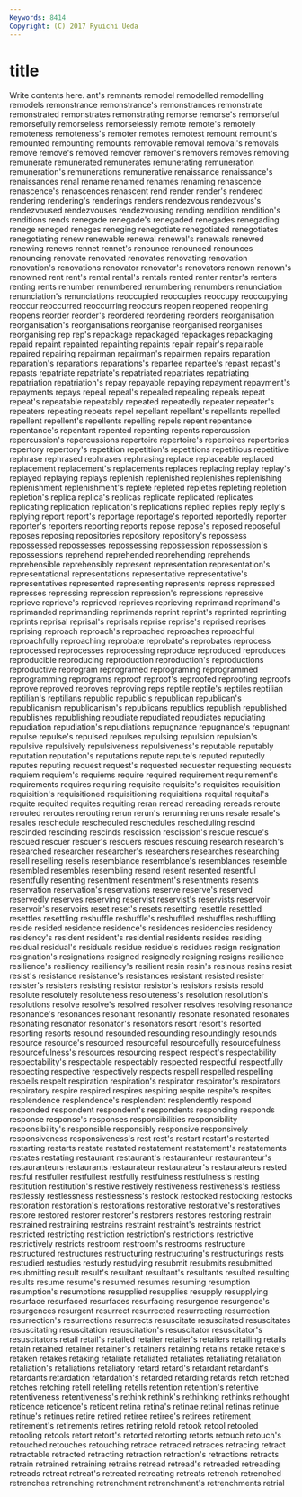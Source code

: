 ```yaml
---
Keywords: 8414 
Copyright: (C) 2017 Ryuichi Ueda
---
```


# title

Write contents here.
ant's remnants remodel remodelled
remodelling remodels remonstrance remonstrance's remonstrances remonstrate remonstrated remonstrates remonstrating remorse
remorse's remorseful remorsefully remorseless remorselessly remote remote's remotely remoteness remoteness's
remoter remotes remotest remount remount's remounted remounting remounts removable removal
removal's removals remove remove's removed remover remover's removers removes removing
remunerate remunerated remunerates remunerating remuneration remuneration's remunerations remunerative renaissance renaissance's
renaissances renal rename renamed renames renaming renascence renascence's renascences renascent
rend render render's rendered rendering rendering's renderings renders rendezvous rendezvous's
rendezvoused rendezvouses rendezvousing rending rendition rendition's renditions rends renegade renegade's
renegaded renegades renegading renege reneged reneges reneging renegotiate renegotiated renegotiates
renegotiating renew renewable renewal renewal's renewals renewed renewing renews rennet
rennet's renounce renounced renounces renouncing renovate renovated renovates renovating renovation
renovation's renovations renovator renovator's renovators renown renown's renowned rent rent's
rental rental's rentals rented renter renter's renters renting rents renumber
renumbered renumbering renumbers renunciation renunciation's renunciations reoccupied reoccupies reoccupy reoccupying
reoccur reoccurred reoccurring reoccurs reopen reopened reopening reopens reorder reorder's
reordered reordering reorders reorganisation reorganisation's reorganisations reorganise reorganised reorganises reorganising
rep rep's repackage repackaged repackages repackaging repaid repaint repainted repainting
repaints repair repair's repairable repaired repairing repairman repairman's repairmen repairs
reparation reparation's reparations reparations's repartee repartee's repast repast's repasts repatriate
repatriate's repatriated repatriates repatriating repatriation repatriation's repay repayable repaying repayment
repayment's repayments repays repeal repeal's repealed repealing repeals repeat repeat's
repeatable repeatably repeated repeatedly repeater repeater's repeaters repeating repeats repel
repellant repellant's repellants repelled repellent repellent's repellents repelling repels repent
repentance repentance's repentant repented repenting repents repercussion repercussion's repercussions repertoire
repertoire's repertoires repertories repertory repertory's repetition repetition's repetitions repetitious repetitive
rephrase rephrased rephrases rephrasing replace replaceable replaced replacement replacement's replacements
replaces replacing replay replay's replayed replaying replays replenish replenished replenishes
replenishing replenishment replenishment's replete repleted repletes repleting repletion repletion's replica
replica's replicas replicate replicated replicates replicating replication replication's replications replied
replies reply reply's replying report report's reportage reportage's reported reportedly
reporter reporter's reporters reporting reports repose repose's reposed reposeful reposes
reposing repositories repository repository's repossess repossessed repossesses repossessing repossession repossession's
repossessions reprehend reprehended reprehending reprehends reprehensible reprehensibly represent representation representation's
representational representations representative representative's representatives represented representing represents repress repressed
represses repressing repression repression's repressions repressive reprieve reprieve's reprieved reprieves
reprieving reprimand reprimand's reprimanded reprimanding reprimands reprint reprint's reprinted reprinting
reprints reprisal reprisal's reprisals reprise reprise's reprised reprises reprising reproach
reproach's reproached reproaches reproachful reproachfully reproaching reprobate reprobate's reprobates reprocess
reprocessed reprocesses reprocessing reproduce reproduced reproduces reproducible reproducing reproduction reproduction's
reproductions reproductive reprogram reprogramed reprograming reprogrammed reprogramming reprograms reproof reproof's
reproofed reproofing reproofs reprove reproved reproves reproving reps reptile reptile's
reptiles reptilian reptilian's reptilians republic republic's republican republican's republicanism republicanism's
republicans republics republish republished republishes republishing repudiate repudiated repudiates repudiating
repudiation repudiation's repudiations repugnance repugnance's repugnant repulse repulse's repulsed repulses
repulsing repulsion repulsion's repulsive repulsively repulsiveness repulsiveness's reputable reputably reputation
reputation's reputations repute repute's reputed reputedly reputes reputing request request's
requested requester requesting requests requiem requiem's requiems require required requirement
requirement's requirements requires requiring requisite requisite's requisites requisition requisition's requisitioned
requisitioning requisitions requital requital's requite requited requites requiting reran reread
rereading rereads reroute rerouted reroutes rerouting rerun rerun's rerunning reruns
resale resale's resales reschedule rescheduled reschedules rescheduling rescind rescinded rescinding
rescinds rescission rescission's rescue rescue's rescued rescuer rescuer's rescuers rescues
rescuing research research's researched researcher researcher's researchers researches researching resell
reselling resells resemblance resemblance's resemblances resemble resembled resembles resembling resend
resent resented resentful resentfully resenting resentment resentment's resentments resents reservation
reservation's reservations reserve reserve's reserved reservedly reserves reserving reservist reservist's
reservists reservoir reservoir's reservoirs reset reset's resets resetting resettle resettled
resettles resettling reshuffle reshuffle's reshuffled reshuffles reshuffling reside resided residence
residence's residences residencies residency residency's resident resident's residential residents resides
residing residual residual's residuals residue residue's residues resign resignation resignation's
resignations resigned resignedly resigning resigns resilience resilience's resiliency resiliency's resilient
resin resin's resinous resins resist resist's resistance resistance's resistances resistant
resisted resister resister's resisters resisting resistor resistor's resistors resists resold
resolute resolutely resoluteness resoluteness's resolution resolution's resolutions resolve resolve's resolved
resolver resolves resolving resonance resonance's resonances resonant resonantly resonate resonated
resonates resonating resonator resonator's resonators resort resort's resorted resorting resorts
resound resounded resounding resoundingly resounds resource resource's resourced resourceful resourcefully
resourcefulness resourcefulness's resources resourcing respect respect's respectability respectability's respectable respectably
respected respectful respectfully respecting respective respectively respects respell respelled respelling
respells respelt respiration respiration's respirator respirator's respirators respiratory respire respired
respires respiring respite respite's respites resplendence resplendence's resplendent resplendently respond
responded respondent respondent's respondents responding responds response response's responses responsibilities
responsibility responsibility's responsible responsibly responsive responsively responsiveness responsiveness's rest rest's
restart restart's restarted restarting restarts restate restated restatement restatement's restatements
restates restating restaurant restaurant's restauranteur restauranteur's restauranteurs restaurants restaurateur restaurateur's
restaurateurs rested restful restfuller restfullest restfully restfulness restfulness's resting restitution
restitution's restive restively restiveness restiveness's restless restlessly restlessness restlessness's restock
restocked restocking restocks restoration restoration's restorations restorative restorative's restoratives restore
restored restorer restorer's restorers restores restoring restrain restrained restraining restrains
restraint restraint's restraints restrict restricted restricting restriction restriction's restrictions restrictive
restrictively restricts restroom restroom's restrooms restructure restructured restructures restructuring restructuring's
restructurings rests restudied restudies restudy restudying resubmit resubmits resubmitted resubmitting
result result's resultant resultant's resultants resulted resulting results resume resume's
resumed resumes resuming resumption resumption's resumptions resupplied resupplies resupply resupplying
resurface resurfaced resurfaces resurfacing resurgence resurgence's resurgences resurgent resurrect resurrected
resurrecting resurrection resurrection's resurrections resurrects resuscitate resuscitated resuscitates resuscitating resuscitation
resuscitation's resuscitator resuscitator's resuscitators retail retail's retailed retailer retailer's retailers
retailing retails retain retained retainer retainer's retainers retaining retains retake
retake's retaken retakes retaking retaliate retaliated retaliates retaliating retaliation retaliation's
retaliations retaliatory retard retard's retardant retardant's retardants retardation retardation's retarded
retarding retards retch retched retches retching retell retelling retells retention
retention's retentive retentiveness retentiveness's rethink rethink's rethinking rethinks rethought reticence
reticence's reticent retina retina's retinae retinal retinas retinue retinue's retinues
retire retired retiree retiree's retirees retirement retirement's retirements retires retiring
retold retook retool retooled retooling retools retort retort's retorted retorting
retorts retouch retouch's retouched retouches retouching retrace retraced retraces retracing
retract retractable retracted retracting retraction retraction's retractions retracts retrain retrained
retraining retrains retread retread's retreaded retreading retreads retreat retreat's retreated
retreating retreats retrench retrenched retrenches retrenching retrenchment retrenchment's retrenchments retrial
